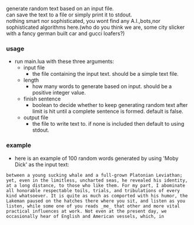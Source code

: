 generate random text based on an input file.  
can save the text to a file or simply print it to stdout.  
nothing smart nor sophisticated, you wont find any A.I.,bots,nor sophisticated algorithms here.(who do you think we are, some city slicker with a fancy german built car and gucci loafers?)

### usage  
- run main.lua with these three arguments:  
    - input file
      - the file containing the input text. should be a simple text file.
    - length
      - how many words to generate based on input. should be a positive integer value.
    - finish sentence
      - boolean to decide whether to keep generating random text after limit is hit until a complete sentence is formed. default is false.
    - output file
      - the file to write text to. if none is included then default to using stdout.


### example  
- here is an example of 100 random words generated by using 'Moby Dick' as the input text:    

``between a young sucking whale and a full-grown Platonian Leviathan; yet, even in the limitless, uncharted seas, he revealed his identity, at a long distance, to those who like them.
For my part, I abominate all honorable respectable toils, trials, and tribulations of every kind whatsoever.
It is quite as much as comported with his humor, the Lakeman paused on the hatches there where you sit, and listen as you listen, while some one of you reads _me_ that other and more vital practical influences at work.
Not even at the present day, we occasionally hear of English and American vessels, which, in``
    
